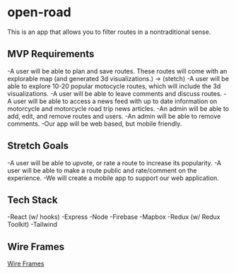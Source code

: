 # open-road
This is an app that allows you to filter routes in a nontraditional sense.

## MVP Requirements
-A user will be able to plan and save routes. These routes will come with an explorable map (and generated 3d visualizations.) -> (stetch)
-A user will be able to explore 10-20 popular motocycle routes, which will include the 3d visualizations.
-A user will be able to leave comments and discuss routes.
-A user will be able to access a news feed with up to date information on motorcycle and motorcycle road trip news articles.
-An admin will be able to add, edit, and remove routes and users.
-An admin will be able to remove comments.
-Our app will be web based, but mobile friendly.

## Stretch Goals
-A user will be able to upvote, or rate a route to increase its popularity.
-A user will be able to make a route public and rate/comment on the experience.
-We will create a mobile app to support our web application.

## Tech Stack
-React (w/ hooks)
-Express
-Node
-Firebase
-Mapbox
-Redux (w/ Redux Toolkit)
-Tailwind

## Wire Frames
[Wire Frames](https://excalidraw.com/#json=BUn7GfrMDbeVfBMGaxvb0,CZSiiXMZDjFVwHDgWEvkRg)
